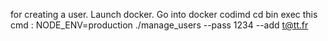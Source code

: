 for creating a user.
Launch docker.
Go into docker codimd
cd bin
exec this cmd : NODE_ENV=production ./manage_users --pass 1234 --add t@tt.fr

